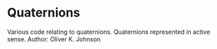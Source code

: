 # Quaternions
Various code relating to quaternions. Quaternions represented in active sense.
Author: Oliver K. Johnson
